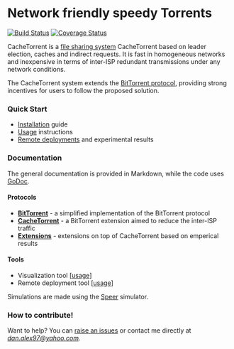 # Network friendly speedy Torrents
[![Build Status](https://travis-ci.org/danalex97/Speer.svg?branch=master)](https://travis-ci.org/danalex97/nfsTorrent) [![Coverage Status](https://coveralls.io/repos/github/danalex97/nfsTorrent/badge.svg?branch=master)](https://coveralls.io/github/danalex97/nfsTorrent?branch=master)

CacheTorrent is a [file sharing system](https://en.wikipedia.org/wiki/File_sharing) CacheTorrent based on leader election, caches and indirect requests. It is fast in homogeneous networks and inexpensive in terms of inter-ISP redundant transmissions under any network conditions.

The CacheTorrent system extends the [BitTorrent protocol](https://en.wikipedia.org/wiki/BitTorrent), providing strong incentives for users to follow the proposed solution.

### Quick Start

- [Installation](docs/install.md) guide
- [Usage](docs/usage.md) instructions
- [Remote deployments](docs/remote.md) and experimental results

### Documentation

The general documentation is provided in Markdown, while the code uses [GoDoc](https://godoc.org/).

#### Protocols
  - **[BitTorrent](docs/torrent.md)** - a simplified implementation of the BitTorrent protocol
  - **[CacheTorrent](docs/cache.md)** - a BitTorrent extension aimed to reduce the inter-ISP traffic
  - **[Extensions](docs/extension.md)** - extensions on top of CacheTorrent based on emperical results

#### Tools
  - Visualization tool [[usage](docs/usage.md)]
  - Remote deployment tool [[usage](docs/remote.md)]

Simulations are made using the [Speer](https://github.com/danalex97/Speer) simulator.

### How to contribute!
Want to help? You can [raise an issues](https://help.github.com/articles/creating-an-issue/) or contact me directly at *dan.alex97@yahoo.com*.
